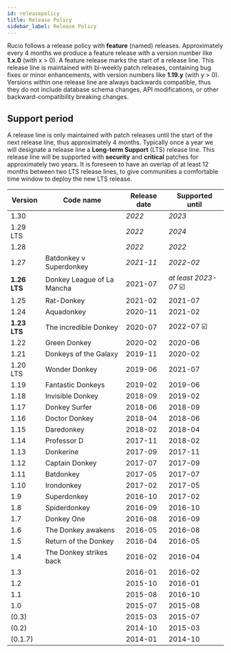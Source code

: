 ```yaml
---
id: releasepolicy
title: Release Policy
sidebar_label: Release Policy
---
```


Rucio follows a release policy with **feature** (named) releases. Approximately every 4 months we produce a feature release with a version number like **1.x.0** (with x > 0). A feature release marks the start of a release line. This release line is maintained with bi-weekly patch releases, containing bug fixes or minor enhancements, with version numbers like **1.19.y** (with y > 0). Versions within one release line are always backwards compatible, thus they do not include database schema changes, API modifications, or other backward-compatibility breaking changes.

## Support period

A release line is only maintained with patch releases until the start of the next release line, thus approximately 4 months. Typically once a year we will designate a release line a **Long-term Support** (LTS) release line. This release line will be supported with **security** and **critical** patches for approximately two years. It is foreseen to have an overlap of at least 12 months between two LTS release lines, to give communities a comfortable time window to deploy the new LTS release.

| Version         | Code name                      | Release date   | Supported until      |
| --------------- | ------------------------------ | -------------- | -------------------- |
| 1.30            |                                | _2022_         | _2023_               |
| 1.29 LTS        |                                | _2022_         | _2024_               |
| 1.28            |                                | _2022_         | _2022_               |
| 1.27            | Batdonkey v Superdonkey        | _2021-11_      | _2022-02_            |
| **1.26 LTS**    | Donkey League of La Mancha     | 2021-07        | _at least 2023-07_ ☑️|
| 1.25            | Rat-Donkey                     | 2021-02        | 2021-07              |
| 1.24            | Aquadonkey                     | 2020-11        | 2021-02              |
| **1.23 LTS**    | The incredible Donkey          | 2020-07        | 2022-07 ☑️           |
| 1.22            | Green Donkey                   | 2020-02        | 2020-06              |
| 1.21            | Donkeys of the Galaxy          | 2019-11        | 2020-02              |
| 1.20 LTS        | Wonder Donkey                  | 2019-06        | 2021-07              |
| 1.19            | Fantastic Donkeys              | 2019-02        | 2019-06              |
| 1.18            | Invisible Donkey               | 2018-09        | 2019-02              |
| 1.17            | Donkey Surfer                  | 2018-06        | 2018-09              |
| 1.16            | Doctor Donkey                  | 2018-04        | 2018-06              |
| 1.15            | Daredonkey                     | 2018-02        | 2018-04              |
| 1.14            | Professor D                    | 2017-11        | 2018-02              |
| 1.13            | Donkerine                      | 2017-09        | 2017-11              |
| 1.12            | Captain Donkey                 | 2017-07        | 2017-09              |
| 1.11            | Batdonkey                      | 2017-05        | 2017-07              |
| 1.10            | Irondonkey                     | 2017-02        | 2017-05              |
| 1.9             | Superdonkey                    | 2016-10        | 2017-02              |
| 1.8             | Spiderdonkey                   | 2016-09        | 2016-10              |
| 1.7             | Donkey One                     | 2016-08        | 2016-09              |
| 1.6             | The Donkey awakens             | 2016-05        | 2016-08              |
| 1.5             | Return of the Donkey           | 2016-04        | 2016-05              |
| 1.4             | The Donkey strikes back        | 2016-02        | 2016-04              |
| 1.3             |                                | 2016-01        | 2016-02              |
| 1.2             |                                | 2015-10        | 2016-01              |
| 1.1             |                                | 2015-08        | 2016-10              |
| 1.0             |                                | 2015-07        | 2015-08              |
| (0.3)           |                                | 2015-03        | 2015-07              |
| (0.2)           |                                | 2014-10        | 2015-03              |
| (0.1.7)         |                                | 2014-01        | 2014-10              |
